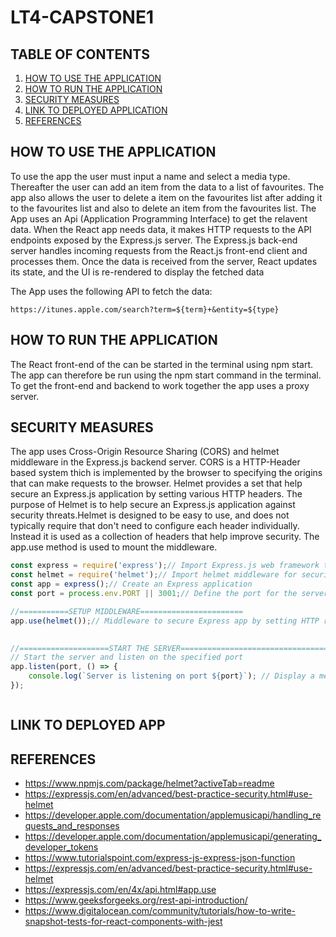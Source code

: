 # LT4-CAPSTONE1

## TABLE OF CONTENTS
1. [HOW TO USE THE APPLICATION](#how-to-use-the-application)
2. [HOW TO RUN THE APPLICATION](#how-to-run-the-application)
3. [SECURITY MEASURES](#security-measures)
4. [LINK TO DEPLOYED APPLICATION](#link-to-deployed-app)
5. [REFERENCES](#references)

## HOW TO USE THE APPLICATION

To use the app the user must input a name and select a media type. Thereafter the user can add an item from the data to a list of favourites. The app also allows the user to delete a item on the favourites list after adding it to the favourites list and also to delete an item from the favourites list. 
The App uses an Api (Application Programming Interface) to get the relavent data.  When the React app needs data, it makes HTTP requests to the API endpoints exposed by the Express.js server. The Express.js back-end server handles incoming requests from the React.js front-end client and processes them. Once the data is received from the server, React updates its state, and the UI is re-rendered to display the fetched data

The App uses the following API to fetch the data:

`https://itunes.apple.com/search?term=${term}+&entity=${type}`


## HOW TO RUN THE APPLICATION

The React front-end of the can be started in the terminal using npm start. The app can therefore be run using the npm start command in the terminal. To get the front-end and backend to work together the app uses a proxy server.


## SECURITY MEASURES

The app uses Cross-Origin Resource Sharing (CORS)  and helmet middleware in the Express.js backend server. CORS is a HTTP-Header based system thich is implemented by the browser to specifying the origins that can make requests to the browser. Helmet provides a set that help secure an Express.js application by setting various HTTP headers. The purpose of Helmet is to help secure an Express.js application against security threats.Helmet is designed to be easy to use, and does not typically require that don't need to configure each header individually. Instead it is used as a collection of headers that help improve security. The app.use method is used to mount the middleware. 

   ```javascript
   const express = require('express');// Import Express.js web framework to build the web server
   const helmet = require('helmet');// Import helmet middleware for security headers
   const app = express();// Create an Express application
   const port = process.env.PORT || 3001;// Define the port for the server to listen on

  //===========SETUP MIDDLEWARE=======================
   app.use(helmet());// Middleware to secure Express app by setting HTTP response headers.

    
   //====================START THE SERVER==================================
   // Start the server and listen on the specified port
   app.listen(port, () => {
       console.log(`Server is listening on port ${port}`); // Display a message in the console indicating that the server is running.
   });
   ```

```

```


## LINK TO DEPLOYED APP

## REFERENCES
- https://www.npmjs.com/package/helmet?activeTab=readme
- https://expressjs.com/en/advanced/best-practice-security.html#use-helmet
- https://developer.apple.com/documentation/applemusicapi/handling_requests_and_responses
- https://developer.apple.com/documentation/applemusicapi/generating_developer_tokens
- https://www.tutorialspoint.com/express-js-express-json-function
- https://expressjs.com/en/advanced/best-practice-security.html#use-helmet
- https://expressjs.com/en/4x/api.html#app.use 
- https://www.geeksforgeeks.org/rest-api-introduction/
- https://www.digitalocean.com/community/tutorials/how-to-write-snapshot-tests-for-react-components-with-jest
